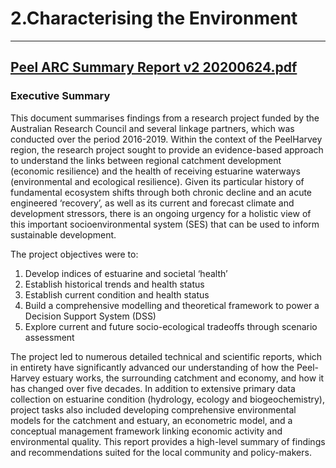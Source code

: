 # 2.Characterising the Environment

---

## [Peel ARC Summary Report v2 20200624.pdf](https://github.com/AquaticEcoDynamics/Peel_ARC/blob/master/Documents/1.%20Summary%20Report/Peel%20ARC%20Summary%20Report%20v2%2020200624.pdf)

### Executive Summary

This document summarises findings from a research project funded by the Australian Research Council and several linkage partners, which was conducted over the period 2016-2019.  Within the context of the PeelHarvey region, the research project sought to provide an evidence-based approach to understand the links between regional catchment development (economic resilience) and the health of receiving estuarine waterways (environmental and ecological resilience). Given its particular history of fundamental ecosystem shifts through both chronic decline and an acute engineered ‘recovery’, as well as its current and forecast climate and development stressors, there is an ongoing urgency for a holistic view of this important socioenvironmental system (SES) that can be used to inform sustainable development.  

The project objectives were to: 
1. Develop indices of estuarine and societal ‘health’ 
2. Establish historical trends and health status  
3. Establish current condition and health status 
4. Build a comprehensive modelling and theoretical framework to power a Decision Support System (DSS) 
5. Explore current and future socio-ecological tradeoffs through scenario assessment 

The project led to numerous detailed technical and scientific reports, which in entirety have significantly advanced our understanding of how the Peel-Harvey estuary works, the surrounding catchment and economy, and how it has changed over five decades. In addition to extensive primary data collection on estuarine condition (hydrology, ecology and biogeochemistry), project tasks also included developing comprehensive environmental models for the catchment and estuary, an econometric model, and a conceptual management framework linking economic activity and environmental quality. This report provides a high-level summary of findings and recommendations suited for the local community and policy-makers. 

